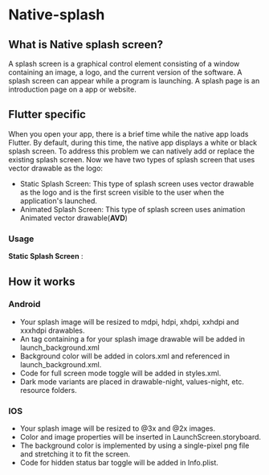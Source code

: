 # Native-splash

## What is Native splash screen?

A splash screen is a graphical control element consisting of a window containing an image, a logo, and the current version of the software. A splash screen can appear while a program is launching. A splash page is an introduction page on a app or website.

## Flutter specific

When you open your app, there is a brief time while the native app loads Flutter. By default, during this time, the native app displays a white or black splash screen.
  To address this problem we can natively add or replace the existing splash screen. Now we have two types of splash screen that uses vector drawable as the logo:
  
  - Static Splash Screen: This type of splash screen uses vector drawable as the logo and is the first screen visible to the user when the application's launched.
  - Animated Splash Screen: This type of splash screen uses animation Animated vector drawable(**AVD**)

### Usage

**Static Splash Screen** :
  

## How it works
    
### Android

  - Your splash image will be resized to mdpi, hdpi, xhdpi, xxhdpi and xxxhdpi drawables.
  - An <item> tag containing a <bitmap> for your splash image drawable will be added in launch_background.xml
  - Background color will be added in colors.xml and referenced in launch_background.xml.
  - Code for full screen mode toggle will be added in styles.xml.
  - Dark mode variants are placed in drawable-night, values-night, etc. resource folders.

### IOS
  
  - Your splash image will be resized to @3x and @2x images.
  - Color and image properties will be inserted in LaunchScreen.storyboard.
  - The background color is implemented by using a single-pixel png file and stretching it to fit the screen.
  - Code for hidden status bar toggle will be added in Info.plist.

    


 
